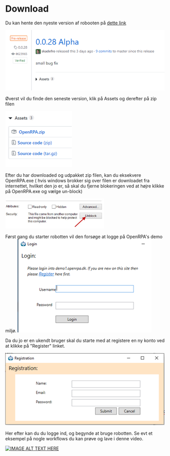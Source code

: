 # Download

Du kan hente den nyeste version af robooten på [dette link](https://github.com/open-rpa/openrpa/releases)

![1560243038770](download/1560242975990.png)

Øverst vil du finde den seneste version, klik på Assets og derefter på zip filen	

![1560243055321](download/1560243055321.png)

Efter du har downloaded og udpakket zip filen, kan du eksekvere OpenRPA.exe ( hvis windows brokker sig over filen er downloadet fra internettet, hvilket den jo er, så skal du fjerne blokeringen ved at højre klikke på OpenRPA.exe og vælge un-block)

![1560243295441](download/1560243295441.png)

Først gang du starter robotten vil den forsøge at logge på OpenRPA's demo miljø.
![1560243342697](download/1560243342697.png)

Da du jo er en ukendt bruger skal du starte med at registere en ny konto ved at klikke på "Register" linket.

![1560243386273](download/1560243386273.png)

Her efter kan du du logge ind, og begynde at bruge robotten. Se evt et eksempel på nogle workflows du kan prøve og lave i denne video.

[![IMAGE ALT TEXT HERE](https://img.youtube.com/vi/SqLHlMpQhZA/3.jpg)](https://www.youtube.com/watch?v=SqLHlMpQhZA)